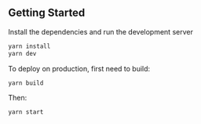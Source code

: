 ## Getting Started

Install the dependencies and run the development server

```bash
yarn install
yarn dev
```

To deploy on production, first need to build:

```bash
yarn build
```

Then:

```bash
yarn start
```
